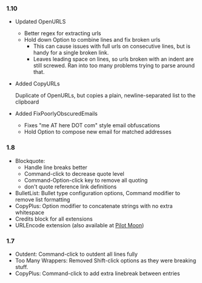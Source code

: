### 1.10

* Updated OpenURLS
    * Better regex for extracting urls
    * Hold down Option to combine lines and fix broken urls
        * This can cause issues with full urls on consecutive lines, but is handy for a single broken link.
        * Leaves leading space on lines, so urls broken with an indent are still screwed. Ran into too many problems trying to parse around that.

* Added CopyURLs

    Duplicate of OpenURLs, but copies a plain, newline-separated list to the clipboard

* Added FixPoorlyObscuredEmails
    * Fixes "me AT here DOT com" style email obfuscations
    * Hold Option to compose new email for matched addresses

### 1.8

* Blockquote:
    * Handle line breaks better
    * Command-click to decrease quote level
    * Command-Option-click key to remove all quoting
    * don't quote reference link definitions
* BulletList: Bullet type configuration options, Command modifier to remove list formatting
* CopyPlus: Option modifier to concatenate strings with no extra whitespace
* Credits block for all extensions
* URLEncode extension (also available at [Pilot Moon](http://pilotmoon.com/popclip/extensions/page/URLEncode))

### 1.7

* Outdent: Command-click to outdent all lines fully
* Too Many Wrappers: Removed Shift-click options as they were breaking stuff.
* CopyPlus: Command-click to add extra linebreak between entries


